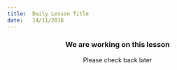 ```yaml
---
title:  Daily Lesson Title
date:   14/11/2016
---
```


### <center>We are working on this lesson</center> 

 <center>Please check back later</center>